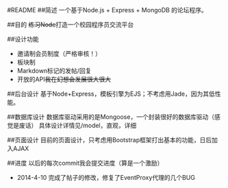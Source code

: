 #README
##简述
一个基于Node.js + Express + MongoDB 的论坛程序。

##目的
~~练习Node~~打造一个校园程序员交流平台

##设计功能
- 邀请制会员制度（严格审核！）
- 板块制
- Markdown标记的发帖/回复
- 开放的API~~我在幻想会发展很大很大~~

##后台设计
基于Node+Express，模板引擎为EJS；不考虑用Jade，因为其低性能。

##数据库设计
数据库驱动采用的是Mongoose，一个封装很好的数据库驱动（感觉是废话）
具体设计详情见/model，直观，详细

##页面设计
目前的页面设计，只考虑用Bootstrap框架打出基本的功能，日后加入AJAX

##进度
以后的每次commit我会提交进度（算是一个激励）
* 2014-4-10 完成了帖子的修改，修复了EventProxy代理的几个BUG
